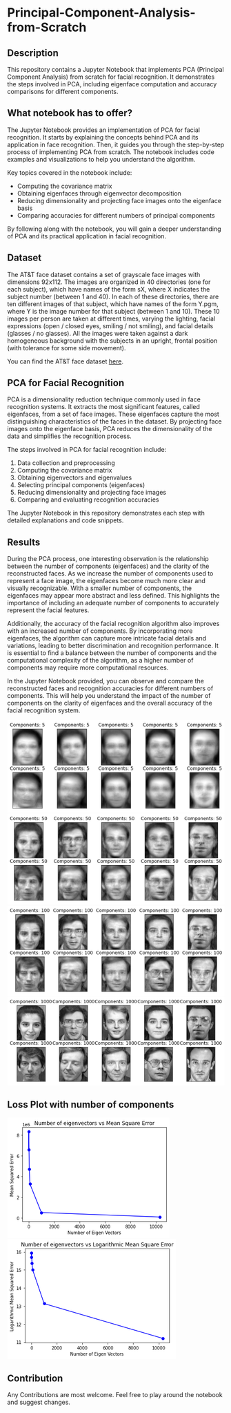 # Principal-Component-Analysis-from-Scratch

## Description

This repository contains a Jupyter Notebook that implements PCA (Principal Component Analysis) from scratch for facial recognition. It demonstrates the steps involved in PCA, including eigenface computation and accuracy comparisons for different components.

## What notebook has to offer?

The Jupyter Notebook provides an implementation of PCA for facial recognition. It starts by explaining the concepts behind PCA and its application in face recognition. Then, it guides you through the step-by-step process of implementing PCA from scratch. The notebook includes code examples and visualizations to help you understand the algorithm.

Key topics covered in the notebook include:

- Computing the covariance matrix
- Obtaining eigenfaces through eigenvector decomposition
- Reducing dimensionality and projecting face images onto the eigenface basis
- Comparing accuracies for different numbers of principal components

By following along with the notebook, you will gain a deeper understanding of PCA and its practical application in facial recognition.


## Dataset

The AT&T face dataset contains a set of grayscale face images with dimensions 92x112. The images are organized in 40 directories (one for each subject), which have names of the form sX, where X indicates the subject number (between 1 and 40). In each of these directories, there are ten different images of that subject, which have names of the form Y.pgm, where Y is the image number for that subject (between 1 and 10). These 10 images per person are taken at different times, varying the lighting, facial expressions (open / closed eyes, smiling / not smiling), and facial details (glasses / no glasses). All the images were taken against a dark homogeneous background with the subjects in an upright, frontal position (with tolerance for some side movement).

You can find the AT&T face dataset [here](https://git-disl.github.io/GTDLBench/datasets/att_face_dataset/).


## PCA for Facial Recognition

PCA is a dimensionality reduction technique commonly used in face recognition systems. It extracts the most significant features, called eigenfaces, from a set of face images. These eigenfaces capture the most distinguishing characteristics of the faces in the dataset. By projecting face images onto the eigenface basis, PCA reduces the dimensionality of the data and simplifies the recognition process.

The steps involved in PCA for facial recognition include:

1. Data collection and preprocessing
2. Computing the covariance matrix
3. Obtaining eigenvectors and eigenvalues
4. Selecting principal components (eigenfaces)
5. Reducing dimensionality and projecting face images
6. Comparing and evaluating recognition accuracies

The Jupyter Notebook in this repository demonstrates each step with detailed explanations and code snippets.


## Results

During the PCA process, one interesting observation is the relationship between the number of components (eigenfaces) and the clarity of the reconstructed faces. As we increase the number of components used to represent a face image, the eigenfaces become much more clear and visually recognizable. With a smaller number of components, the eigenfaces may appear more abstract and less defined. This highlights the importance of including an adequate number of components to accurately represent the facial features.

Additionally, the accuracy of the facial recognition algorithm also improves with an increased number of components. By incorporating more eigenfaces, the algorithm can capture more intricate facial details and variations, leading to better discrimination and recognition performance. It is essential to find a balance between the number of components and the computational complexity of the algorithm, as a higher number of components may require more computational resources.

In the Jupyter Notebook provided, you can observe and compare the reconstructed faces and recognition accuracies for different numbers of components. This will help you understand the impact of the number of components on the clarity of eigenfaces and the overall accuracy of the facial recognition system.

![5 Components](artifacts/5-components.png)
![50 Components](artifacts/50-components.png)
![100 Components](artifacts/100-components.png)
![1000 Components](artifacts/1000-components.png)

## Loss Plot with number of components

![MSE Loss vs Number of components](artifacts/mse.png)
![Log MSE Loss vs Number of components](artifacts/lmse.png)

## Contribution

Any Contributions are most welcome. Feel free to play around the notebook and suggest changes.


